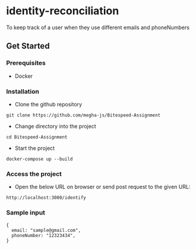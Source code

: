 # identity-reconciliation
To keep track of a user when they use different emails and phoneNumbers

## Get Started

### Prerequisites
- Docker

### Installation
- Clone the github repository
```
git clone https://github.com/megha-js/Bitespeed-Assignment
```
- Change directory into the project
```
cd Bitespeed-Assignment
```
- Start the project
```
docker-compose up --build
```

### Access the project
- Open the below URL on browser or send post request to the given URL:
```
http://localhost:3000/identify
```
### Sample input
```
{
  email: "sample@gmail.com",
  phoneNumber: "12323434",
}
